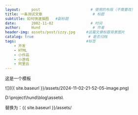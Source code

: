 ```yaml
---
layout:     post                       # 使用的布局（不需要改）
title: 一条测试文章                       # 标题 
subtitle: 如何快速插图   #副标题
date:       2002-11-02                 # 时间
author:     Hund                        # 作者
header-img: assets/post/izzy.jpg     #这篇文章标题背景图片
catalog: true                         # 是否归档
tags:                                #标签
    - 开发
    - HTML
    - 小作品
    - 小游戏
    - 阿里云
---
```


这是一个模板

![]({{ site.baseurl }}/assets/2024-11-02-21-52-05-image.png)

D:\project\hund\blog\assets\

替换为：{{ site.baseurl }}/assets/
